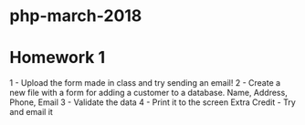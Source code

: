 # php-march-2018


# Homework 1
1 - Upload the form made in class and try sending an email!
2 - Create a new file with a form for adding a customer to a database. Name, Address, Phone, Email
3 - Validate the data
4 - Print it to the screen
Extra Credit - Try and email it
